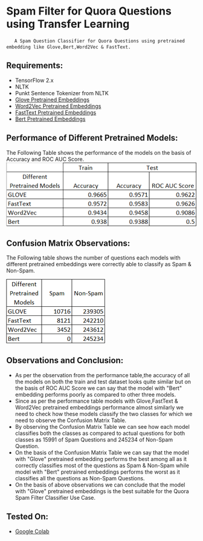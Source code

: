 # Spam Filter for Quora Questions using Transfer Learning

       A Spam Question Classifier for Quora Questions using pretrained embedding like Glove,Bert,Word2Vec & FastText. 
    
## Requirements:
* TensorFlow 2.x
* NLTK
* Punkt Sentence Tokenizer from NLTK
* [Glove Pretrained Embeddings](https://nlp.stanford.edu/projects/glove/)
* [Word2Vec Pretrained Embeddings](http://vectors.nlpl.eu/repository/)
* [FastText Pretrained Embeddings](https://fasttext.cc/docs/en/english-vectors.html)
* [Bert Pretrained Embeddings](https://github.com/google-research/bert)


## Performance of Different Pretrained Models:

The Following Table shows the performance of the models on the basis of Accuracy and ROC AUC Score. 
![Performance of Different Pretrained Models](https://github.com/rohitrrk22/Deep-Learning/blob/master/Deep_Learning_NLP/Spam_Filter_For_Quora_Questions/Images/Performance.PNG)

## Confusion Matrix Observations:

The Following table shows the number of questions each models with different pretrained embeddings were correctly able to classify as Spam & Non-Spam.

![Confusion Matrix of Different Pretrained Models](https://github.com/rohitrrk22/Deep-Learning/blob/master/Deep_Learning_NLP/Spam_Filter_For_Quora_Questions/Images/Confusion_Matrix.PNG)

## Observations and Conclusion:

* As per the observation from the performance table,the accuracy of all the models on both the train and test dataset looks quite similar but on the basis of ROC AUC Score we can say that the model with "Bert" embedding performs poorly as compared to other three models.
* Since as per the performance table models with Glove,FastText & Word2Vec pretrained embeddings performance almost similarly we need to check how these models classify the two classes for which we need to observe the Confusion Matrix Table.
* By observing the Confusion Matrix Table we can see how each model classifies both the classes as compared to actual questions for both classes as 15991 of Spam Questions and 245234 of Non-Spam Question.
* On the basis of the Confusion Matrix Table we can say that the model with "Glove" pretrained embedding performs the best among all as it correctly classifies most of the questions as Spam & Non-Spam while model with "Bert" pretrained embeddings performs the worst as it classifies all the questions as Non-Spam Questions.
* On the basis of above observations we can conclude that the model with "Glove" pretrained embeddings is the best suitable for the Quora Spam Filter Classifier Use Case.

  
  

## Tested On:
* [Google Colab](https://colab.research.google.com/notebooks/intro.ipynb)
